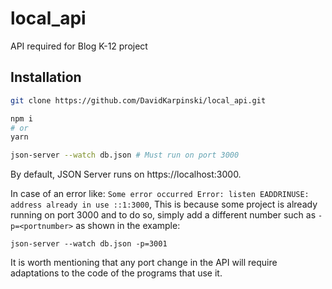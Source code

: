 # local_api
API required for Blog K-12 project

## Installation

```bash
git clone https://github.com/DavidKarpinski/local_api.git

npm i
# or
yarn

json-server --watch db.json # Must run on port 3000
```

By default, JSON Server runs on https://localhost:3000.

In case of an error like: `Some error occurred Error: listen EADDRINUSE: address already in use ::1:3000`, 
This is because some project is already running on port 3000 and to do so, simply add a different number such as `-p=<portnumber>` as shown in the example:

```
json-server --watch db.json -p=3001
```

It is worth mentioning that any port change in the API will require adaptations to the code of the programs that use it.
